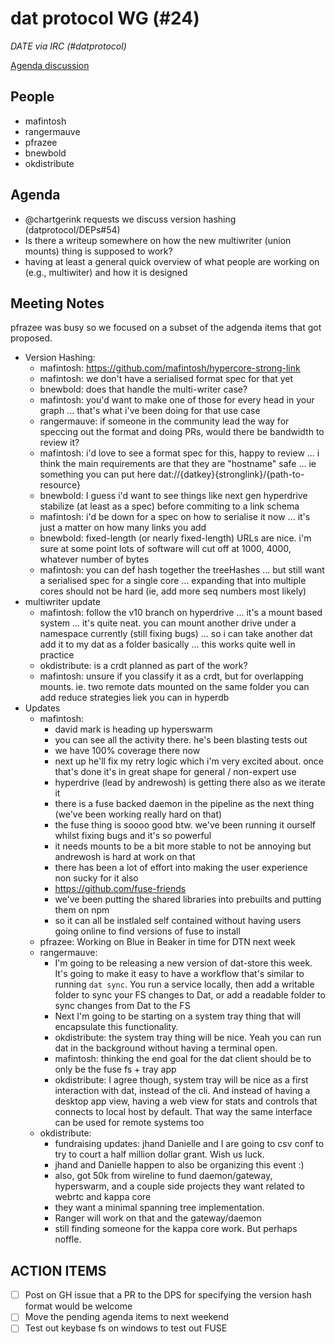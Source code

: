# dat protocol WG (#24)

*DATE via IRC (#datprotocol)*

[Agenda discussion](https://github.com/datprotocol/working-group/issues/51)

## People

* mafintosh
* rangermauve
* pfrazee
* bnewbold
* okdistribute

## Agenda

* @chartgerink requests we discuss version hashing (datprotocol/DEPs#54)
* Is there a writeup somewhere on how the new multiwriter (union mounts) thing is supposed to work?
* having at least a general quick overview of what people are working on (e.g., multiwiter) and how it is designed

## Meeting Notes

pfrazee was busy so we focused on a subset of the adgenda items that got proposed.

* Version Hashing:
  * mafintosh: https://github.com/mafintosh/hypercore-strong-link
  * mafintosh: we don't have a serialised format spec for that yet
  * bnewbold: does that handle the multi-writer case?
  * mafintosh: you'd want to make one of those for every head in your graph ... that's what i've been doing for that use case
  * rangermauve: if someone in the community lead the way for speccing out the format and doing PRs, would there be bandwidth to review it?
  * mafintosh: i'd love to see a format spec for this, happy to review ... i think the main requirements are that they are "hostname" safe ... ie something you can put here dat://{datkey}{stronglink}/{path-to-resource}
  * bnewbold: I guess i'd want to see things like next gen hyperdrive stabilize (at least as a spec) before commiting to a link schema
  * mafintosh: i'd be down for a spec on how to serialise it now ... it's just a matter on how many links you add
  * bnewbold: fixed-length (or nearly fixed-length) URLs are nice. i'm sure at some point lots of software will cut off at 1000, 4000, whatever number of bytes
  * mafintosh: you can def hash together the treeHashes ... but still want a serialised spec for a single core ... expanding that into multiple cores should not be hard (ie, add more seq numbers most likely)
* multiwriter update
  * mafintosh: follow the v10 branch on hyperdrive ... it's a mount based system ... it's quite neat. you can mount another drive under a namespace currently (still fixing bugs) ... so i can take another dat add it to my dat as a folder basically ... this works quite well in practice
  * okdistribute: is a crdt planned as part of the work?
  * mafintosh: unsure if you classify it as a crdt, but for overlapping mounts. ie. two remote dats mounted on the same folder you can add reduce strategies liek you can in hyperdb
* Updates
  * mafintosh:
    * david mark is heading up hyperswarm
    * you can see all the activity there. he's been blasting tests out
    * we have 100% coverage there now
    * next up he'll fix my retry logic which i'm very excited about. once that's done it's in great shape for general / non-expert use
    * hyperdrive (lead by andrewosh) is getting there also as we iterate it
    * there is a fuse backed daemon in the pipeline as the next thing (we've been working really hard on that)
    * the fuse thing is soooo good btw. we've been running it ourself whilst fixing bugs and it's so powerful
    * it needs mounts to be a bit more stable to not be annoying but andrewosh is hard at work on that
    * there has been a lot of effort into making the user experience non sucky for it also
    * https://github.com/fuse-friends
    * we've been putting the shared libraries into prebuilts and putting them on npm
    * so it can all be instlaled self contained without having users going online to find versions of fuse to install
  * pfrazee:
    Working on Blue in Beaker in time for DTN next week
  * rangermauve:
    * I'm going to be releasing a new version of dat-store this week. It's going to make it easy to have a workflow that's similar to running `dat sync`. You run a service locally, then add a writable folder to sync your FS changes to Dat, or add a readable folder to sync changes from Dat to the FS
    * Next I'm going to be starting on a system tray thing that will encapsulate this functionality.
    * okdistribute: the system tray thing will be nice. Yeah you can run dat in the background without having a terminal open.
    * mafintosh: thinking the end goal for the dat client should be to only be the fuse fs + tray app
    * okdistribute: I agree though, system tray will be nice as a first interaction with dat, instead of the cli. And instead of having a desktop app view, having a web view for stats and controls that connects to local host by default. That way the same interface can be used for remote systems too
  * okdistribute:
    * fundraising updates: jhand Danielle and I are going to csv conf to try to court a half million dollar grant. Wish us luck.
    * jhand and Danielle happen to also be organizing this event :)
    * also, got 50k from wireline to fund daemon/gateway, hyperswarm, and a couple side projects they want related to webrtc and kappa core
    * they want a minimal spanning tree implementation.
    * Ranger will work on that and the gateway/daemon
    * still finding someone for the kappa core work. But perhaps noffle.

## ACTION ITEMS

* [ ] Post on GH issue that a PR to the DPS for specifying the version hash format would be welcome
* [ ] Move the pending agenda items to next weekend
* [ ] Test out keybase fs on windows to test out FUSE
